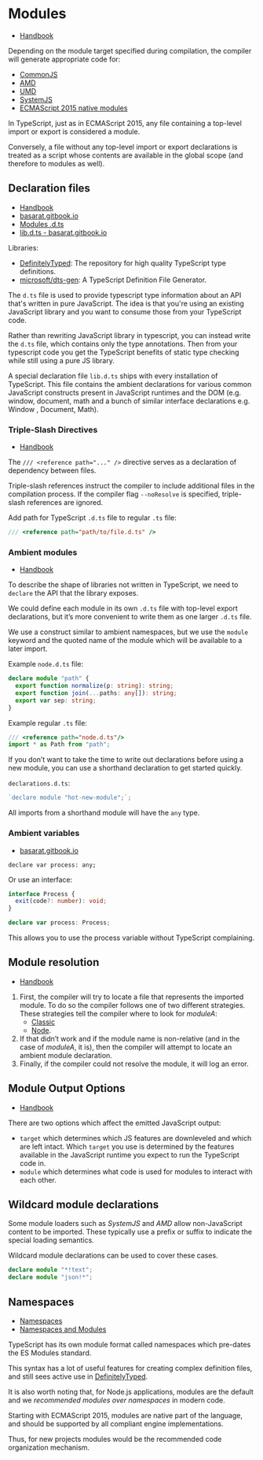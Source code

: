 # Modules

- [Handbook](https://www.typescriptlang.org/docs/handbook/2/modules.html)

Depending on the module target specified during compilation, the compiler will generate appropriate code for:

- [CommonJS](http://wiki.commonjs.org/wiki/CommonJS)
- [AMD](https://github.com/amdjs/amdjs-api/wiki/AMD)
- [UMD](https://github.com/umdjs/umd)
- [SystemJS](https://github.com/systemjs/systemjs)
- [ECMAScript 2015 native modules](http://www.ecma-international.org/ecma-262/6.0/#sec-modules)

In TypeScript, just as in ECMAScript 2015, any file containing a top-level import or export is considered a module.

Conversely, a file without any top-level import or export declarations is treated as a script whose contents are
available in the global scope (and therefore to modules as well).

## Declaration files

- [Handbook](https://www.typescriptlang.org/docs/handbook/declaration-files/introduction.html)
- [basarat.gitbook.io](https://basarat.gitbook.io/typescript/type-system/intro/d.ts)
- [Modules .d.ts](https://www.typescriptlang.org/docs/handbook/declaration-files/templates/module-d-ts.html)
- [lib.d.ts - basarat.gitbook.io](https://basarat.gitbook.io/typescript/type-system/lib.d.ts)

Libraries:

- [DefinitelyTyped](https://definitelytyped.org/): The repository for high quality TypeScript type definitions.
- [microsoft/dts-gen](https://github.com/Microsoft/dts-gen): A TypeScript Definition File Generator.

The `d.ts` file is used to provide typescript type information about an API that's written in pure JavaScript. The idea
is that you're using an existing JavaScript library and you want to consume those from your TypeScript code.

Rather than rewriting JavaScript library in typescript, you can instead write the `d.ts` file, which contains only the
type annotations. Then from your typescript code you get the TypeScript benefits of static type checking while still
using a pure JS library.

A special declaration file `lib.d.ts` ships with every installation of TypeScript. This file contains the ambient
declarations for various common JavaScript constructs present in JavaScript runtimes and the DOM (e.g. window, document,
math and a bunch of similar interface declarations e.g. Window , Document, Math).

### Triple-Slash Directives

- [Handbook](https://www.typescriptlang.org/docs/handbook/triple-slash-directives.html)

The `/// <reference path="..." />` directive serves as a declaration of dependency between files.

Triple-slash references instruct the compiler to include additional files in the compilation process. If the compiler
flag `--noResolve` is specified, triple-slash references are ignored.

Add path for TypeScript `.d.ts` file to regular `.ts` file:

```typescript
/// <reference path="path/to/file.d.ts" />
```

### Ambient modules

- [Handbook](https://www.typescriptlang.org/docs/handbook/modules.html#working-with-other-javascript-libraries)

To describe the shape of libraries not written in TypeScript, we need to `declare` the API that the library exposes.

We could define each module in its own `.d.ts` file with top-level export declarations, but it’s more convenient to
write them as one larger `.d.ts` file.

We use a construct similar to ambient namespaces, but we use the `module` keyword and the quoted name of the module
which will be available to a later import.

Example `node.d.ts` file:

```typescript
declare module "path" {
  export function normalize(p: string): string;
  export function join(...paths: any[]): string;
  export var sep: string;
}
```

Example regular `.ts` file:

```typescript
/// <reference path="node.d.ts"/>
import * as Path from "path";
```

If you don’t want to take the time to write out declarations before using a new module, you can use a shorthand
declaration to get started quickly.

`declarations.d.ts`:

```typescript
`declare module "hot-new-module";`;
```

All imports from a shorthand module will have the `any` type.

### Ambient variables

- [basarat.gitbook.io](https://basarat.gitbook.io/typescript/type-system/intro/variables)

`declare var process: any;`

Or use an interface:

```typescript
interface Process {
  exit(code?: number): void;
}

declare var process: Process;
```

This allows you to use the process variable without TypeScript complaining.

## Module resolution

- [Handbook](https://www.typescriptlang.org/docs/handbook/module-resolution.html)

1. First, the compiler will try to locate a file that represents the imported module. To do so the compiler follows one
   of two different strategies. These strategies tell the compiler where to look for _moduleA_:
   - [Classic](https://www.typescriptlang.org/docs/handbook/module-resolution.html#classic)
   - [Node](https://www.typescriptlang.org/docs/handbook/module-resolution.html#node).
2. If that didn’t work and if the module name is non-relative (and in the case of _moduleA_, it is), then the compiler
   will attempt to locate an ambient module declaration.
3. Finally, if the compiler could not resolve the module, it will log an error.

## Module Output Options

- [Handbook](https://www.typescriptlang.org/docs/handbook/2/modules.html#typescripts-module-output-options)

There are two options which affect the emitted JavaScript output:

- `target` which determines which JS features are downleveled and which are left intact. Which `target` you use is
  determined by the features available in the JavaScript runtime you expect to run the TypeScript code in.
- `module` which determines what code is used for modules to interact with each other.

## Wildcard module declarations

Some module loaders such as _SystemJS_ and _AMD_ allow non-JavaScript content to be imported. These typically use a
prefix or suffix to indicate the special loading semantics.

Wildcard module declarations can be used to cover these cases.

```typescript
declare module "*!text";
declare module "json!*";
```

## Namespaces

- [Namespaces](https://www.typescriptlang.org/docs/handbook/namespaces.html)
- [Namespaces and Modules](https://www.typescriptlang.org/docs/handbook/namespaces-and-modules.html)

TypeScript has its own module format called namespaces which pre-dates the ES Modules standard.

This syntax has a lot of useful features for creating complex definition files, and still sees active use in
[DefinitelyTyped](https://www.typescriptlang.org/dt).

It is also worth noting that, for Node.js applications, modules are the default and we _recommended modules over
namespaces_ in modern code.

Starting with ECMAScript 2015, modules are native part of the language, and should be supported by all compliant engine
implementations.

Thus, for new projects modules would be the recommended code organization mechanism.
